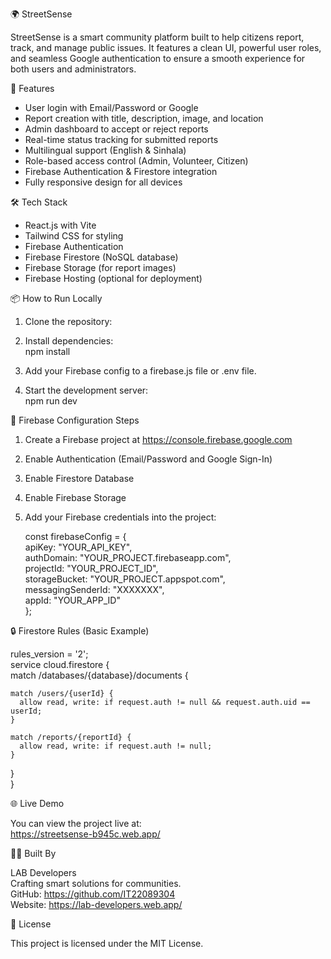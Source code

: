🌍 StreetSense

StreetSense is a smart community platform built to help citizens report, track, and manage public issues. It features a clean UI, powerful user roles, and seamless Google authentication to ensure a smooth experience for both users and administrators.

🚀 Features

- User login with Email/Password or Google  
- Report creation with title, description, image, and location  
- Admin dashboard to accept or reject reports  
- Real-time status tracking for submitted reports  
- Multilingual support (English & Sinhala)  
- Role-based access control (Admin, Volunteer, Citizen)  
- Firebase Authentication & Firestore integration  
- Fully responsive design for all devices  

🛠️ Tech Stack

- React.js with Vite  
- Tailwind CSS for styling  
- Firebase Authentication  
- Firebase Firestore (NoSQL database)  
- Firebase Storage (for report images)  
- Firebase Hosting (optional for deployment)  

📦 How to Run Locally

1. Clone the repository:  
2. Install dependencies:  
   npm install

3. Add your Firebase config to a firebase.js file or .env file.

4. Start the development server:  
   npm run dev

🔧 Firebase Configuration Steps

1. Create a Firebase project at https://console.firebase.google.com  
2. Enable Authentication (Email/Password and Google Sign-In)  
3. Enable Firestore Database  
4. Enable Firebase Storage  
5. Add your Firebase credentials into the project:

   const firebaseConfig = {  
   apiKey: "YOUR_API_KEY",  
   authDomain: "YOUR_PROJECT.firebaseapp.com",  
   projectId: "YOUR_PROJECT_ID",  
   storageBucket: "YOUR_PROJECT.appspot.com",  
   messagingSenderId: "XXXXXXX",  
   appId: "YOUR_APP_ID"  
   };

🔒 Firestore Rules (Basic Example)

rules_version = '2';  
service cloud.firestore {  
  match /databases/{database}/documents {  

    match /users/{userId} {  
      allow read, write: if request.auth != null && request.auth.uid == userId;  
    }

    match /reports/{reportId} {  
      allow read, write: if request.auth != null;  
    }

  }  
}

🌐 Live Demo

You can view the project live at:  
https://streetsense-b945c.web.app/

👨‍💻 Built By

LAB Developers  
Crafting smart solutions for communities.  
GitHub: https://github.com/IT22089304  
Website: https://lab-developers.web.app/

📄 License

This project is licensed under the MIT License.
